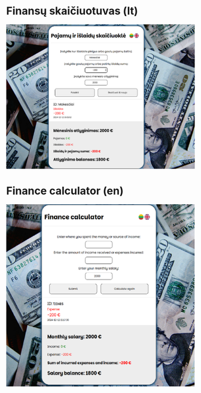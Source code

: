 # Finansų skaičiuotuvas (lt)

![Finansų skaičiuotuvas](https://github.com/VeronikaSindeikyte/JS-DOM/blob/main/js-finansai/calculator-screenshot(lt).png)


# Finance calculator (en)

![Finance calculator](https://github.com/VeronikaSindeikyte/JS-DOM/blob/main/js-finansai/calculator-screenshot(en).png)